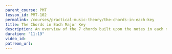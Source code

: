 ```yaml
---
parent_course: PMT
lesson_id: PMT-102
permalink: /courses/practical-music-theory/the-chords-in-each-key
title: The Chords in Each Major Key
description: An overview of the 7 chords built upon the notes in each major key. Again, it's all based on one simple pattern!
duration: "11:19"
video_id:
patreon_url:
---
```

